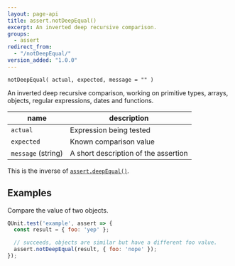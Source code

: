 ```yaml
---
layout: page-api
title: assert.notDeepEqual()
excerpt: An inverted deep recursive comparison.
groups:
  - assert
redirect_from:
  - "/notDeepEqual/"
version_added: "1.0.0"
---
```


`notDeepEqual( actual, expected, message = "" )`

An inverted deep recursive comparison, working on primitive types, arrays, objects, regular expressions, dates and functions.

| name | description |
|------|-------------|
| `actual` | Expression being tested |
| `expected` | Known comparison value |
| `message` (string) | A short description of the assertion |

This is the inverse of [`assert.deepEqual()`](./deepEqual.md).

## Examples

Compare the value of two objects.

```js
QUnit.test('example', assert => {
  const result = { foo: 'yep' };

  // succeeds, objects are similar but have a different foo value.
  assert.notDeepEqual(result, { foo: 'nope' });
});
```
